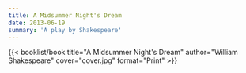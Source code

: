 ```yaml
---
title: A Midsummer Night's Dream
date: 2013-06-19
summary: 'A play by Shakespeare'
---
```


{{< booklist/book
title="A Midsummer Night's Dream"
author="William Shakespeare"
cover="cover.jpg"
format="Print" >}}
